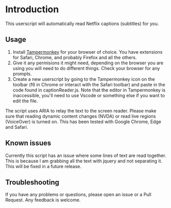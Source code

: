 # Introduction

This userscript will automatically read Netflix captions (subtitles) for you.

## Usage

1. Install [Tampermonkey](https://chrome.google.com/webstore/detail/tampermonkey/dhdgffkkebhmkfjojejmpbldmpobfkfo?hl=es) for your browser of choice. You have extensions for Safari, Chrome, and probably Firefox and all the others.
2. Give it any permisions it might need, depending on the browser you are using you will need to do different things. Check your browser for any prompts.
3. Create a new userscript by going to the Tampermonkey icon on the toolbar (f6 in Chrome or interact with the Safari toolbar) and paste in the code found in captionReader.js. Note that the editor in Tampermonkey is inaccessible, you'll need to use Vscode or something else if you want to edit the file.

The script uses ARIA to relay the text to the screen reader. Please make sure that reading dynamic content changes (NVDA) or read live regions (VoiceOver) is turned on. This has been tested with Google Chrome, Edge and Safari.

## Known issues

Currently this script has an issue where some lines of text are read together. This is because I am grabbing all the text with jquery and not separating it. This will be fixed in a future release.

## Troubleshooting

If you have any problems or questions, please open an issue or a Pull Request. Any feedback is welcome.
